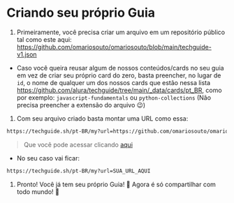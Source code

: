 # Criando seu próprio Guia

1. Primeiramente, você precisa criar um arquivo em um repositório público tal como este aqui: <https://github.com/omariosouto/omariosouto/blob/main/techguide-v1.json>

- Caso você queira reusar algum de nossos conteúdos/cards no seu guia em vez de criar seu próprio card do zero, basta preencher, no lugar de `id`, o nome de qualquer um dos nossos cards que estão nessa lista <https://github.com/alura/techguide/tree/main/_data/cards/pt_BR>, como por exemplo: `javascript-fundamentals` ou `python-collections` (Não precisa preencher a extensão do arquivo 😉)

1. Com seu arquivo criado basta montar uma URL como essa:

```sh
https://techguide.sh/pt-BR/my?url=https://github.com/omariosouto/omariosouto/blob/main/techguide-v1.json
```

> Que você pode acessar clicando [aqui](https://techguide.sh/pt-BR/my?url=https://github.com/omariosouto/omariosouto/blob/main/techguide-v1.json)

- No seu caso vai ficar:

```sh
https://techguide.sh/pt-BR/my?url=SUA_URL_AQUI
```

1. Pronto! Você já tem seu próprio Guia! 🎉 Agora é só compartilhar com todo mundo! 🚀
